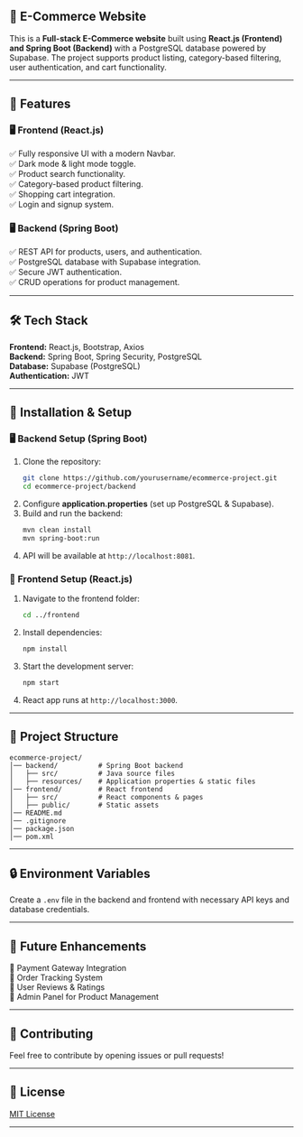 ## 🛒 E-Commerce Website

This is a **Full-stack E-Commerce website** built using **React.js (Frontend) and Spring Boot (Backend)** with a PostgreSQL database powered by Supabase. The project supports product listing, category-based filtering, user authentication, and cart functionality.



---

## 📌 Features

### 🖥 Frontend (React.js)
✅ Fully responsive UI with a modern Navbar.  
✅ Dark mode & light mode toggle.  
✅ Product search functionality.  
✅ Category-based product filtering.  
✅ Shopping cart integration.  
✅ Login and signup system.  

### 🖥 Backend (Spring Boot)
✅ REST API for products, users, and authentication.  
✅ PostgreSQL database with Supabase integration.  
✅ Secure JWT authentication.  
✅ CRUD operations for product management.  

---

## 🛠 Tech Stack

**Frontend:** React.js, Bootstrap, Axios  
**Backend:** Spring Boot, Spring Security, PostgreSQL  
**Database:** Supabase (PostgreSQL)  
**Authentication:** JWT  

---

## 🚀 Installation & Setup

### 🖥 Backend Setup (Spring Boot)
1. Clone the repository:  
   ```sh
   git clone https://github.com/yourusername/ecommerce-project.git
   cd ecommerce-project/backend
   ```
2. Configure **application.properties** (set up PostgreSQL & Supabase).  
3. Build and run the backend:  
   ```sh
   mvn clean install
   mvn spring-boot:run
   ```
4. API will be available at `http://localhost:8081`.

### 🎨 Frontend Setup (React.js)
1. Navigate to the frontend folder:  
   ```sh
   cd ../frontend
   ```
2. Install dependencies:  
   ```sh
   npm install
   ```
3. Start the development server:  
   ```sh
   npm start
   ```
4. React app runs at `http://localhost:3000`.

---

## 📂 Project Structure

```
ecommerce-project/
│── backend/          # Spring Boot backend
│   ├── src/          # Java source files
│   ├── resources/    # Application properties & static files
│── frontend/         # React frontend
│   ├── src/          # React components & pages
│   ├── public/       # Static assets
│── README.md
│── .gitignore
│── package.json
│── pom.xml
```

---

## 🔒 Environment Variables
Create a `.env` file in the backend and frontend with necessary API keys and database credentials.

---

## 🚀 Future Enhancements
🔹 Payment Gateway Integration  
🔹 Order Tracking System  
🔹 User Reviews & Ratings  
🔹 Admin Panel for Product Management  

---

## 🤝 Contributing
Feel free to contribute by opening issues or pull requests!

---

## 📜 License
[MIT License](LICENSE)  

---
